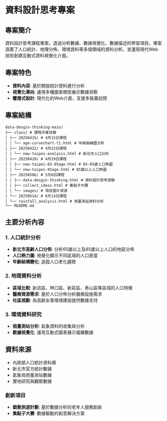 # 資料設計思考專案

## 專案簡介

資料設計思考課程專案，透過分析數據、數據視覺化、數據描述的學習項目。專案涵蓋了人口統計、地理分佈、環境資料等多個領域的資料分析，並運用現代Web技術創建互動式資料視覺化介面。

## 專案特色

- **資料內容**: 基於開放統計資料進行分析
- **視覺化導向**: 運用多種圖表類型展示數據洞察
- **響應式設計**: 現代化的Web介面，支援多裝置訪問

## 專案結構

```
data-desgin-thinking-main/
├── class/ # 課程作業目錄
│ ├── 20250415/ # 4月15日課程
│ │ └── age-curvechart-t1.html # 年齡曲線圖分析
│ ├── 20250422/ # 4月22日課程
│ │ └── new-taipei-analysis.html # 新北市人口分析
│ ├── 20250429/ # 4月29日課程
│ │ ├── new-taipei-65-85age.html # 65-85歲人口熱圖
│ │ └── new-taipei-85age.html # 85歲以上人口熱圖
│ ├── 20250506/ # 5月6日課程
│ │ ├── data-desgin-thinking.html # 資料設計思考測驗
│ │ ├── collect_ideas.html # 集點子大賽
│ │ └── images/ # 項目圖片資源
│ └── 20250614/ # 6月14日課程
│ └── rainfall_analysis.html # 雨量測站資料分析
└── README.md
```

## 主要分析內容

### 1. 人口統計分析
- **新北市高齡人口分佈**: 分析65歲以上及85歲以上人口的地區分佈
- **人口熱力圖**: 視覺化顯示不同區域的人口密度
- **年齡結構變化**: 追蹤人口老化趨勢

### 2. 地理資料分析
- **區域比較**: 新店區、林口區、新莊區、泰山區等區域的人口特徵
- **醫療資源需求**: 基於人口分佈分析醫療設施需求
- **社區規劃**: 為高齡友善環境建設提供數據支持

### 3. 環境資料研究
- **雨量測站分析**: 氣象資料的收集與分析
- **數據視覺化**: 運用互動式圖表展示複雜數據

## 資料來源

- 內政部人口統計資料庫
- 新北市官方統計數據
- 氣象局雨量測站數據
- 實地研究與觀察數據
### 創新項目
- **銀髮旅遊計劃**: 基於數據分析的老年人服務創新
- **集點子大賽**: 數據驅動的創意解決方案

